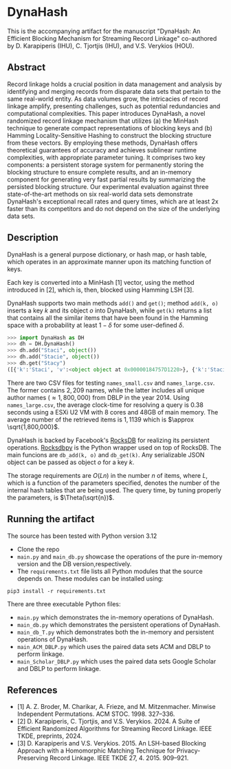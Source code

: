 # DynaHash

This is the accompanying artifact for the manuscript "DynaHash: An Efficient Blocking Mechanism for Streaming Record Linkage" co-authored by D. Karapiperis (IHU), C. Tjortjis (IHU), and V.S. Verykios (HOU).
## Abstract
Record linkage holds a crucial position in data management and analysis by identifying and merging records from disparate data sets that pertain to the same real-world entity. As data volumes grow, the intricacies of record linkage amplify, presenting challenges, such as potential redundancies and computational complexities. This paper introduces DynaHash, a novel randomized record linkage mechanism that utilizes (a) the MinHash technique to generate compact representations of blocking keys and (b) Hamming Locality-Sensitive Hashing to construct the blocking structure from these vectors. By employing these methods, DynaHash offers theoretical guarantees of accuracy and achieves sublinear runtime complexities, with appropriate parameter tuning. It comprises two key components: a persistent storage system for permanently storing the blocking structure to ensure complete results, and an in-memory component for generating very fast partial results by summarizing the persisted blocking structure. Our experimental evaluation against three state-of-the-art methods on six real-world data sets demonstrate DynaHash's exceptional recall rates and query times, which are at least 2x faster than its competitors and do not depend on the size of the underlying data sets.

## Description

DynaHash is a general purpose dictionary, or hash map, or hash table, which operates in an approximate manner upon its matching function of keys. 
<!-- Speicifically for a query key, DynaHash retrieves all items, whose similarity of their keys meets a user-specified Jaccard threshold with a certain probability bound. 
For instance, the Jaccard $(\mathcal{J})$ similarities of the following pairs of strings, using their sets of 2-grams, are: 
- $\mathcal{J}(\textit{William}, \textit{Will}) = 0.5$,  
- $\mathcal{J}(\textit{Dimitrios}, \textit{Dimitris}) = 0.666$,  
- $\mathcal{J}(\textit{Katerina}, \textit{Catherina}) = 0.5$.  -->

Each key is converted into a MinHash [1] vector, using the method introduced in [2], which is, then, blocked using Hamming LSH [3].

DynaHash supports two main methods `add()` and `get()`; method `add(k, o)` inserts a key $k$ and its object $o$ into DynaHash, while `get(k)` returns a list that contains all the similar items that have been found in the Hamming space with a probability at least $1-\delta$ for some user-defined $\delta$.
```python
>>> import DynaHash as DH
>>> dh = DH.DynaHash()
>>> dh.add("Staci", object())
>>> dh.add("Stacie", object())
>>> dh.get("Stacy")
([{'k':'Staci', 'v':<object object at 0x00000184757D1220>}, {'k':'Stacie', 'v':<object object at 0x00000184757D1820>}], 2)
```

There are two CSV files for testing `names_small.csv` and `names_large.csv`. The former contains $2,209$ names, while the latter includes all unique author names ($\approx 1,800,000$) from DBLP in the year 2014.
Using `names_large.csv`, the average clock-time for resolving a query is $0.38$ seconds using a ESXi U2 VM with 8 cores and 48GB of main memory. The average number of the retrieved items is $1,1139$ which is $\approx \sqrt{1,800,000}$. 

DynaHash is backed by Facebook's [RocksDB](https://github.com/facebook/rocksdb) for realizing its persistent operations. [Rocksdbpy](https://github.com/trK54Ylmz/rocksdb-py) is the Python wrapper used on top of RocksDB. The main funcions are `db_add(k, o)` and `db_get(k)`. Any serializable JSON object can be passed as object $o$ for a key $k$.

The storage requirements are $O(Ln)$ in the number $n$ of items, where $L$, which is a function of the parameters specified, denotes the number of the internal hash tables that are being used.
The query time, by tuning properly the parameters, is $\Theta(\sqrt{n})$.



## Running the artifact
The source has been tested with Python version 3.12
- Clone the repo
- `main.py` and `main_db.py` showcase the operations of the pure in-memory version and the DB version,respectively.  
- The `requirements.txt` file lists all Python modules that the source depends on. These modules can be installed using:
 ```
pip3 install -r requirements.txt
```
There are three executable Python files:
- `main.py` which demonstrates the in-memory operations of DynaHash.
- `main_db.py` which demonstrates the persistent operations of DynaHash.
- `main_db_T.py` which demonstrates both the in-memory and persistent operations of DynaHash.
- `main_ACM_DBLP.py` which uses the paired data sets ACM and DBLP to perform linkage.
- `main_Scholar_DBLP.py` which uses the paired data sets Google Scholar and DBLP to perform linkage.
  
## References
- [1] A. Z. Broder, M. Charikar, A. Frieze, and M. Mitzenmacher. Minwise Independent Permutations. ACM STOC. 1998. 327–336.
- [2] D. Karapiperis, C. Tjortjis, and V.S. Verykios. 2024. A Suite of Efficient Randomized Algorithms for Streaming Record Linkage. IEEE TKDE, preprints, 2024. 
- [3] D. Karapiperis and V.S. Verykios. 2015. An LSH-based Blocking Approach with a Homomorphic Matching Technique for Privacy-Preserving Record Linkage. IEEE TKDE 27, 4. 2015. 909–921.
